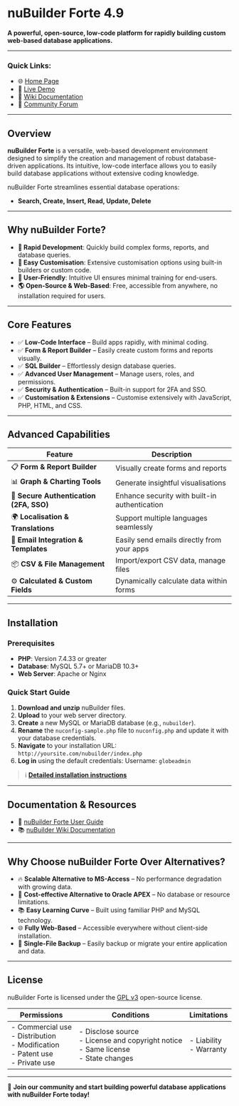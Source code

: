 # nuBuilder Forte 4.9

**A powerful, open-source, low-code platform for rapidly building custom web-based database applications.**

---

### Quick Links:

- 🌐 [Home Page](https://www.nubuilder.com)
- 🚀 [Live Demo](https://demo.nubuilder.cloud/)
- 📑 [Wiki Documentation](https://wiki.nubuilder.cloud)
- 💬 [Community Forum](https://forums.nubuilder.cloud/)

---

## Overview

**nuBuilder Forte** is a versatile, web-based development environment designed to simplify the creation and management of robust database-driven applications. Its intuitive, low-code interface allows you to easily build database applications without extensive coding knowledge.

nuBuilder Forte streamlines essential database operations:

- **Search, Create, Insert, Read, Update, Delete**

---

## Why nuBuilder Forte?

- **🚀 Rapid Development**: Quickly build complex forms, reports, and database queries.
- **🎨 Easy Customisation**: Extensive customisation options using built-in builders or custom code.
- **🙌 User-Friendly**: Intuitive UI ensures minimal training for end-users.
- **🌎 Open-Source & Web-Based**: Free, accessible from anywhere, no installation required for users.

---

## Core Features

- ✅ **Low-Code Interface** – Build apps rapidly, with minimal coding.
- ✅ **Form & Report Builder** – Easily create custom forms and reports visually.
- ✅ **SQL Builder** – Effortlessly design database queries.
- ✅ **Advanced User Management** – Manage users, roles, and permissions.
- ✅ **Security & Authentication** – Built-in support for 2FA and SSO.
- ✅ **Customisation & Extensions** – Customise extensively with JavaScript, PHP, HTML, and CSS.

---

## Advanced Capabilities

| Feature                              | Description                                           |
| ------------------------------------ | ----------------------------------------------------- |
| 📋 **Form & Report Builder**         | Visually create forms and reports                     |
| 📊 **Graph & Charting Tools**        | Generate insightful visualisations                    |
| 🔐 **Secure Authentication (2FA, SSO)** | Enhance security with built-in authentication         |
| 🌍 **Localisation & Translations**   | Support multiple languages seamlessly                 |
| 📧 **Email Integration & Templates** | Easily send emails directly from your apps            |
| 📦 **CSV & File Management**         | Import/export CSV data, manage files                  |
| ⚙️ **Calculated & Custom Fields**    | Dynamically calculate data within forms               |

---

## Installation

### Prerequisites

- **PHP**: Version 7.4.33 or greater
- **Database**: MySQL 5.7+ or MariaDB 10.3+
- **Web Server**: Apache or Nginx

### Quick Start Guide

1. **Download and unzip** nuBuilder files.
2. **Upload** to your web server directory.
3. **Create** a new MySQL or MariaDB database (e.g., `nubuilder`).
4. **Rename** the `nuconfig-sample.php` file to `nuconfig.php` and update it with your database credentials.
5. **Navigate** to your installation URL:
   `http://yoursite.com/nubuilder/index.php`
6. **Log in** using the default credentials:
   Username: `globeadmin`

> ℹ️ **[Detailed installation instructions](https://wiki.nubuilder.cloud/index.php?title=Documentation)**

---

## Documentation & Resources

- 📖 [nuBuilder Forte User Guide](https://sourceforge.net/projects/nubuilder/files/nuBuilderForte_UserGuide.pdf/download)
- 📚 [nuBuilder Wiki Documentation](https://wiki.nubuilder.cloud)

---

## Why Choose nuBuilder Forte Over Alternatives?

- 🔥 **Scalable Alternative to MS-Access** – No performance degradation with growing data.
- 💼 **Cost-effective Alternative to Oracle APEX** – No database or resource limitations.
- 📚 **Easy Learning Curve** – Built using familiar PHP and MySQL technology.
- 🌐 **Fully Web-Based** – Accessible everywhere without client-side installation.
- 💾 **Single-File Backup** – Easily backup or migrate your entire application and data.

---

## License

nuBuilder Forte is licensed under the [GPL v3](https://www.gnu.org/licenses/gpl-3.0.html) open-source license.

| **Permissions**                                            | **Conditions**                                                            | **Limitations**    |
|------------------------------------------------------------|---------------------------------------------------------------------------|--------------------|
| - Commercial use<br>- Distribution<br>- Modification<br>- Patent use<br>- Private use | - Disclose source<br>- License and copyright notice<br>- Same license<br>- State changes | - Liability<br>- Warranty |

---

🌟 **Join our community and start building powerful database applications with nuBuilder Forte today!**
